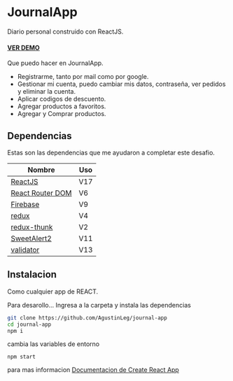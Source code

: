 # JournalApp
Diario personal construido con ReactJS.
#### [VER DEMO](https://journal-app-b3cac5.netlify.app/)

Que puedo hacer en JournalApp.
- Registrarme, tanto por mail como por google.
- Gestionar mi cuenta, puedo cambiar mis datos, contraseña, ver pedidos y eliminar la cuenta.
- Aplicar codigos de descuento.
- Agregar productos a favoritos.
- Agregar y Comprar productos.

## Dependencias
Estas son las dependencias que me ayudaron a completar este desafio.

| Nombre | Uso |
| ------ | ------ |
| [ReactJS](https://reactjs.org/) | V17 | Libreria principal del proyecto |
| [React Router DOM ](https://reactrouter.com/docs/en/v6) | V6 | Navegacion del sitio |
| [Firebase](https://firebase.google.com/) | V9 | Base de datos |
| [redux](https://es.redux.js.org/) | V4 | Manejo del estado |
| [redux-thunk](https://www.npmjs.com/package/redux-thunk) | V2 | Thunk middleware para Redux|
| [SweetAlert2](https://sweetalert2.github.io/) | V11 | Manejador de alertas|
| [validator](https://www.npmjs.com/package/validator) | V13 | Validaciones de los formularios |


## Instalacion

Como cualquier app de REACT.

Para desarollo...
Ingresa a la carpeta y instala las dependencias

```sh
git clone https://github.com/AgustinLeg/journal-app
cd journal-app
npm i
```

cambia las variables de entorno

```
npm start
```

para mas informacion [Documentacion de Create React App](https://create-react-app.dev/docs/getting-started/)

